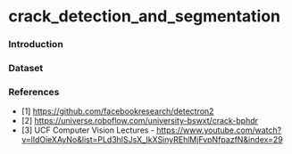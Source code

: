 # crack_detection_and_segmentation

### Introduction 

### Dataset

### References

* [1] https://github.com/facebookresearch/detectron2
* [2] https://universe.roboflow.com/university-bswxt/crack-bphdr
* [3] UCF Computer Vision Lectures - https://www.youtube.com/watch?v=lldOieXAyNo&list=PLd3hlSJsX_IkXSinyREhlMjFvpNfpazfN&index=29
